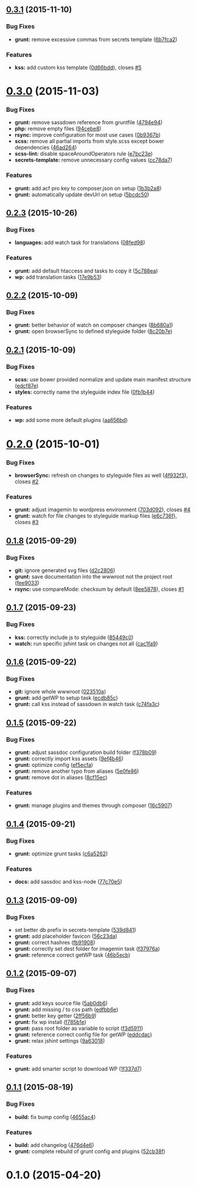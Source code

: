<a name="0.3.1"></a>
## [0.3.1](https://github.com/rafhun/wpbp/compare/v0.3.0...v0.3.1) (2015-11-10)


### Bug Fixes

* **grunt:** remove excessive commas from secrets template ([6b7fca2](https://github.com/rafhun/wpbp/commit/6b7fca2))

### Features

* **kss:** add custom kss template ([0d66bdd](https://github.com/rafhun/wpbp/commit/0d66bdd)), closes [#5](https://github.com/rafhun/wpbp/issues/5)



<a name="0.3.0"></a>
# [0.3.0](https://github.com/rafhun/wpbp/compare/v0.2.3...v0.3.0) (2015-11-03)


### Bug Fixes

* **grunt:** remove sassdown reference from gruntfile ([4794e94](https://github.com/rafhun/wpbp/commit/4794e94))
* **php:** remove empty files ([94cebe8](https://github.com/rafhun/wpbp/commit/94cebe8))
* **rsync:** improve configuration for most use cases ([0b9367b](https://github.com/rafhun/wpbp/commit/0b9367b))
* **scss:** remove all partial imports from style.scss except bower dependencies ([46ad264](https://github.com/rafhun/wpbp/commit/46ad264))
* **scss-lint:** disable spaceAroundOperators rule ([e7bc23e](https://github.com/rafhun/wpbp/commit/e7bc23e))
* **secrets-template:** remove unnecessary config values ([cc78da7](https://github.com/rafhun/wpbp/commit/cc78da7))

### Features

* **grunt:** add acf pro key to composer.json on setup ([1b3b2a8](https://github.com/rafhun/wpbp/commit/1b3b2a8))
* **grunt:** automatically update devUrl on setup ([5bcdc50](https://github.com/rafhun/wpbp/commit/5bcdc50))



<a name="0.2.3"></a>
## [0.2.3](https://github.com/rafhun/wpbp/compare/v0.2.2...v0.2.3) (2015-10-26)


### Bug Fixes

* **languages:** add watch task for translations ([08fed98](https://github.com/rafhun/wpbp/commit/08fed98))

### Features

* **grunt:** add default htaccess and tasks to copy it ([5c788ea](https://github.com/rafhun/wpbp/commit/5c788ea))
* **wp:** add translation tasks ([17e9b53](https://github.com/rafhun/wpbp/commit/17e9b53))



<a name="0.2.2"></a>
## [0.2.2](https://github.com/rafhun/wpbp/compare/v0.2.1...v0.2.2) (2015-10-09)


### Bug Fixes

* **grunt:** better behavior of watch on composer changes ([8b680a1](https://github.com/rafhun/wpbp/commit/8b680a1))
* **grunt:** open browserSync to defined styleguide folder ([8c20b7e](https://github.com/rafhun/wpbp/commit/8c20b7e))



<a name="0.2.1"></a>
## [0.2.1](https://github.com/rafhun/wpbp/compare/v0.2.0...v0.2.1) (2015-10-09)


### Bug Fixes

* **scss:** use bower provided normalize and update main manifest structure ([edcf87e](https://github.com/rafhun/wpbp/commit/edcf87e))
* **styles:** correctly name the styleguide index file ([0fb1b44](https://github.com/rafhun/wpbp/commit/0fb1b44))

### Features

* **wp:** add some more default plugins ([aa656bd](https://github.com/rafhun/wpbp/commit/aa656bd))



<a name="0.2.0"></a>
# [0.2.0](https://github.com/rafhun/wpbp/compare/v0.1.8...v0.2.0) (2015-10-01)


### Bug Fixes

* **browserSync:** refresh on changes to styleguide files as well ([4f932f3](https://github.com/rafhun/wpbp/commit/4f932f3)), closes [#2](https://github.com/rafhun/wpbp/issues/2)

### Features

* **grunt:** adjust imagemin to wordpress environment ([703d092](https://github.com/rafhun/wpbp/commit/703d092)), closes [#4](https://github.com/rafhun/wpbp/issues/4)
* **grunt:** watch for file changes to styleguide markup files ([e6c736f](https://github.com/rafhun/wpbp/commit/e6c736f)), closes [#3](https://github.com/rafhun/wpbp/issues/3)



<a name="0.1.8"></a>
## [0.1.8](https://github.com/rafhun/wpbp/compare/v0.1.7...v0.1.8) (2015-09-29)


### Bug Fixes

* **git:** ignore generated svg files ([d2c2806](https://github.com/rafhun/wpbp/commit/d2c2806))
* **grunt:** save documentation into the wwwroot not the project root ([fee9033](https://github.com/rafhun/wpbp/commit/fee9033))
* **rsync:** use compareMode: checksum by default ([8ee5878](https://github.com/rafhun/wpbp/commit/8ee5878)), closes [#1](https://github.com/rafhun/wpbp/issues/1)



<a name="0.1.7"></a>
## [0.1.7](https://github.com/rafhun/wpbp/compare/v0.1.6...v0.1.7) (2015-09-23)


### Bug Fixes

* **kss:** correctly include js to styleguide ([85449c0](https://github.com/rafhun/wpbp/commit/85449c0))
* **watch:** run specific jshint task on changes not all ([cac1fa9](https://github.com/rafhun/wpbp/commit/cac1fa9))



<a name="0.1.6"></a>
## [0.1.6](https://github.com/rafhun/wpbp/compare/v0.1.5...v0.1.6) (2015-09-22)


### Bug Fixes

* **git:** ignore whole wwwroot ([023510a](https://github.com/rafhun/wpbp/commit/023510a))
* **grunt:** add getWP to setup task ([ecdb85c](https://github.com/rafhun/wpbp/commit/ecdb85c))
* **grunt:** call kss instead of sassdown in watch task ([c74fa3c](https://github.com/rafhun/wpbp/commit/c74fa3c))



<a name="0.1.5"></a>
## [0.1.5](https://github.com/rafhun/wpbp/compare/v0.1.4...v0.1.5) (2015-09-22)


### Bug Fixes

* **grunt:** adjust sassdoc configuration build folder ([f378b09](https://github.com/rafhun/wpbp/commit/f378b09))
* **grunt:** correctly import kss assets ([9ef4b46](https://github.com/rafhun/wpbp/commit/9ef4b46))
* **grunt:** optimize config ([ef5ecfa](https://github.com/rafhun/wpbp/commit/ef5ecfa))
* **grunt:** remove another typo from aliases ([5e0fe86](https://github.com/rafhun/wpbp/commit/5e0fe86))
* **grunt:** remove dot in aliases ([8cf15ec](https://github.com/rafhun/wpbp/commit/8cf15ec))

### Features

* **grunt:** manage plugins and themes through composer ([16c5907](https://github.com/rafhun/wpbp/commit/16c5907))



<a name="0.1.4"></a>
## [0.1.4](https://github.com/rafhun/wpbp/compare/v0.1.3...v0.1.4) (2015-09-21)


### Bug Fixes

* **grunt:** optimize grunt tasks ([c6a5262](https://github.com/rafhun/wpbp/commit/c6a5262))

### Features

* **docs:** add sassdoc and kss-node ([77c70e5](https://github.com/rafhun/wpbp/commit/77c70e5))



<a name="0.1.3"></a>
## [0.1.3](https://github.com/rafhun/wpbp/compare/v0.1.2...v0.1.3) (2015-09-09)


### Bug Fixes

* set better db prefix in secrets-template ([539d841](https://github.com/rafhun/wpbp/commit/539d841))
* **grunt:** add placeholder favicon ([56c23da](https://github.com/rafhun/wpbp/commit/56c23da))
* **grunt:** correct hashres ([fb91908](https://github.com/rafhun/wpbp/commit/fb91908))
* **grunt:** correctly set dest folder for imagemin task ([f37976a](https://github.com/rafhun/wpbp/commit/f37976a))
* **grunt:** reference correct getWP task ([46b5ecb](https://github.com/rafhun/wpbp/commit/46b5ecb))



<a name="0.1.2"></a>
## [0.1.2](https://github.com/rafhun/wpbp/compare/v0.1.1...v0.1.2) (2015-09-07)


### Bug Fixes

* **grunt:** add keys source file ([5ab0db6](https://github.com/rafhun/wpbp/commit/5ab0db6))
* **grunt:** add missing / to css path ([edfbb6e](https://github.com/rafhun/wpbp/commit/edfbb6e))
* **grunt:** better key getter ([2ff56b9](https://github.com/rafhun/wpbp/commit/2ff56b9))
* **grunt:** fix wp install ([f785b1e](https://github.com/rafhun/wpbp/commit/f785b1e))
* **grunt:** pass root folder as variable to script ([f3d5911](https://github.com/rafhun/wpbp/commit/f3d5911))
* **grunt:** reference correct config file for getWP ([eddcdac](https://github.com/rafhun/wpbp/commit/eddcdac))
* **grunt:** relax jshint settings ([9a63018](https://github.com/rafhun/wpbp/commit/9a63018))

### Features

* **grunt:** add smarter script to download WP ([1f337d7](https://github.com/rafhun/wpbp/commit/1f337d7))



<a name="0.1.1"></a>
## [0.1.1](https://github.com/rafhun/wpbp/compare/v0.1.0...v0.1.1) (2015-08-19)


### Bug Fixes

* **build:** fix bump config ([4655ac4](https://github.com/rafhun/wpbp/commit/4655ac4))

### Features

* **build:** add changelog ([476d4e6](https://github.com/rafhun/wpbp/commit/476d4e6))
* **grunt:** complete rebuild of grunt config and plugins ([52cb38f](https://github.com/rafhun/wpbp/commit/52cb38f))



<a name="0.1.0"></a>
# 0.1.0 (2015-04-20)




